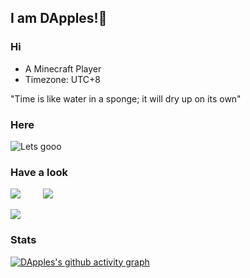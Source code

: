 ## I am DApples!🍎 

### Hi


- A Minecraft Player
- Timezone: UTC+8

"Time is like water in a sponge; it will dry up on its own"

### Here

![Lets gooo](https://github.com/user-attachments/assets/5743395a-d442-4762-9144-db786fac6670)


### Have a look


[![](https://github-readme-stats.vercel.app/api/pin/?username=ItsDApples&repo=JoinOpt&theme=tokyonight)](https://github.com/ItsDApples/JoinOpt)
&emsp;&emsp;
[![](https://github-readme-stats.vercel.app/api/pin/?username=ItsDApples&repo=FireHud-Temporary-translate&theme=tokyonight)](https://github.com/ItsDApples/FireHud-Temporary-translate)


[![](https://github-readme-stats.vercel.app/api/pin/?username=ItsDApples&repo=OptTools-Docs&theme=tokyonight)](https://github.com/ItsDApples/OptTools-Docs)


### Stats
[![DApples's github activity graph](https://github-readme-activity-graph.vercel.app/graph?username=ItsDApples&theme=react)](https://github.com/ashutosh00710/github-readme-activity-graph)
